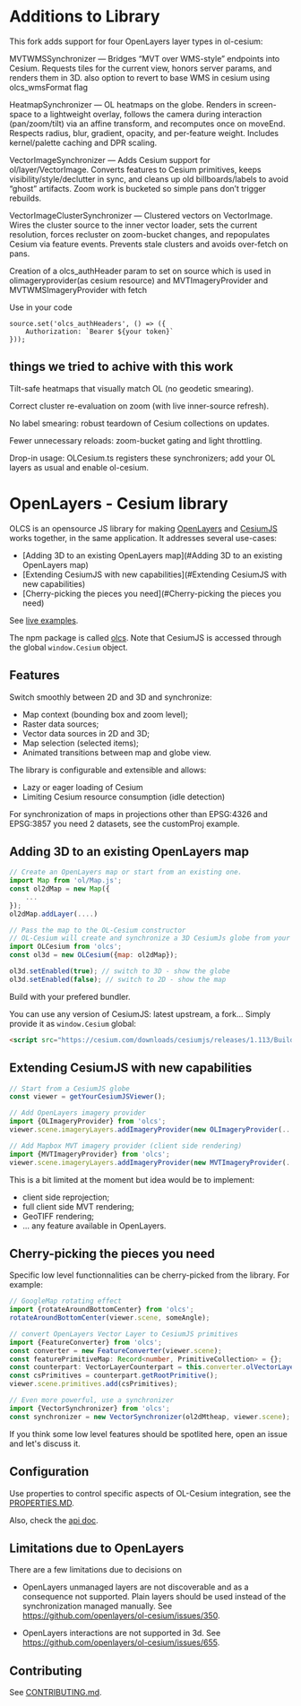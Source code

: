 # Additions to Library

This fork adds support for four OpenLayers layer types in ol-cesium:

MVTWMSSynchronizer — Bridges “MVT over WMS-style” endpoints into Cesium. Requests tiles for the current view, honors server params, and renders them in 3D. also option to revert to base WMS in cesium using olcs_wmsFormat flag

HeatmapSynchronizer — OL heatmaps on the globe. Renders in screen-space to a lightweight overlay, follows the camera during interaction (pan/zoom/tilt) via an affine transform, and recomputes once on moveEnd. Respects radius, blur, gradient, opacity, and per-feature weight. Includes kernel/palette caching and DPR scaling.

VectorImageSynchronizer — Adds Cesium support for ol/layer/VectorImage. Converts features to Cesium primitives, keeps visibility/style/declutter in sync, and cleans up old billboards/labels to avoid “ghost” artifacts. Zoom work is bucketed so simple pans don’t trigger rebuilds.

VectorImageClusterSynchronizer — Clustered vectors on VectorImage. Wires the cluster source to the inner vector loader, sets the current resolution, forces recluster on zoom-bucket changes, and repopulates Cesium via feature events. Prevents stale clusters and avoids over-fetch on pans.

Creation of a olcs_authHeader param to set on source which is used in olimageryprovider(as cesium resource) and MVTImageryProvider and MVTWMSImageryProvider with fetch

Use in your code
```
source.set('olcs_authHeaders', () => ({
    Authorization: `Bearer ${your token}`
}));
```

## things we tried to achive with this work

Tilt-safe heatmaps that visually match OL (no geodetic smearing).

Correct cluster re-evaluation on zoom (with live inner-source refresh).

No label smearing: robust teardown of Cesium collections on updates.

Fewer unnecessary reloads: zoom-bucket gating and light throttling.

Drop-in usage: OLCesium.ts registers these synchronizers; add your OL layers as usual and enable ol-cesium.

# OpenLayers - Cesium library

OLCS is an opensource JS library for making [OpenLayers](https://openlayers.org/) and [CesiumJS](https://cesium.com/platform/cesiumjs/) works together, in the same application.
It addresses several use-cases:

- [Adding 3D to an existing OpenLayers map](#Adding 3D to an existing OpenLayers map)
- [Extending CesiumJS with new capabilities](#Extending CesiumJS with new capabilities)
- [Cherry-picking the pieces you need](#Cherry-picking the pieces you need)

See [live examples](https://openlayers.org/ol-cesium/examples/).

The npm package is called [olcs](https://www.npmjs.com/package/olcs).
Note that CesiumJS is accessed through the global `window.Cesium` object.

## Features

Switch smoothly between 2D and 3D and synchronize:

- Map context (bounding box and zoom level);
- Raster data sources;
- Vector data sources in 2D and 3D;
- Map selection (selected items);
- Animated transitions between map and globe view.

The library is configurable and extensible and allows:

- Lazy or eager loading of Cesium
- Limiting Cesium resource consumption (idle detection)

For synchronization of maps in projections other than EPSG:4326 and EPSG:3857 you need 2 datasets, see the customProj example.

## Adding 3D to an existing OpenLayers map

```js
// Create an OpenLayers map or start from an existing one.
import Map from 'ol/Map.js';
const ol2dMap = new Map({
    ...
});
ol2dMap.addLayer(....)
```

```js
// Pass the map to the OL-Cesium constructor
// OL-Cesium will create and synchronize a 3D CesiumJs globe from your layers and data.
import OLCesium from 'olcs';
const ol3d = new OLCesium({map: ol2dMap});
```

```js
ol3d.setEnabled(true); // switch to 3D - show the globe
ol3d.setEnabled(false); // switch to 2D - show the map
```

Build with your prefered bundler.

You can use any version of CesiumJS: latest upstream, a fork...
Simply provide it as `window.Cesium` global:

```html
<script src="https://cesium.com/downloads/cesiumjs/releases/1.113/Build/Cesium/Cesium.js"></script>
```

## Extending CesiumJS with new capabilities

```js
// Start from a CesiumJS globe
const viewer = getYourCesiumJSViewer();

// Add OpenLayers imagery provider
import {OLImageryProvider} from 'olcs';
viewer.scene.imageryLayers.addImageryProvider(new OLImageryProvider(...));

// Add Mapbox MVT imagery provider (client side rendering)
import {MVTImageryProvider} from 'olcs';
viewer.scene.imageryLayers.addImageryProvider(new MVTImageryProvider(...));
```

This is a bit limited at the moment but idea would be to implement:

- client side reprojection;
- full client side MVT rendering;
- GeoTIFF rendering;
- ... any feature available in OpenLayers.

## Cherry-picking the pieces you need

Specific low level functionnalities can be cherry-picked from the library.
For example:

```js
// GoogleMap rotating effect
import {rotateAroundBottomCenter} from 'olcs';
rotateAroundBottomCenter(viewer.scene, someAngle);
```

```ts
// convert OpenLayers Vector Layer to CesiumJS primitives
import {FeatureConverter} from 'olcs';
const converter = new FeatureConverter(viewer.scene);
const featurePrimitiveMap: Record<number, PrimitiveCollection> = {};
const counterpart: VectorLayerCounterpart = this.converter.olVectorLayerToCesium(olLayer, view, featurePrimitiveMap);
const csPrimitives = counterpart.getRootPrimitive();
viewer.scene.primitives.add(csPrimitives);
```

```js
// Even more powerful, use a synchronizer
import {VectorSynchronizer} from 'olcs';
const synchronizer = new VectorSynchronizer(ol2dMtheap, viewer.scene);
```

If you think some low level features should be spotlited here, open an issue and let's discuss it.

## Configuration

Use properties to control specific aspects of OL-Cesium integration, see the [PROPERTIES.MD](https://github.com/openlayers/ol-cesium/blob/master/PROPERTIES.md).

Also, check the [api doc](https://openlayers.org/ol-cesium/apidoc/).

## Limitations due to OpenLayers

There are a few limitations due to decisions on

- OpenLayers unmanaged layers are not discoverable and as a consequence not
supported. Plain layers should be used instead of the synchronization managed
manually. See https://github.com/openlayers/ol-cesium/issues/350.

- OpenLayers interactions are not supported in 3d. See https://github.com/openlayers/ol-cesium/issues/655.

## Contributing

See [CONTRIBUTING.md](./CONTRIBUTING.md).
